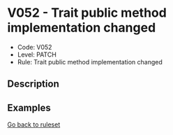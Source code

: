 # V052 - Trait public method implementation changed

* Code: V052
* Level: PATCH
* Rule: Trait public method implementation changed

## Description

## Examples

[Go back to ruleset](../README.md)